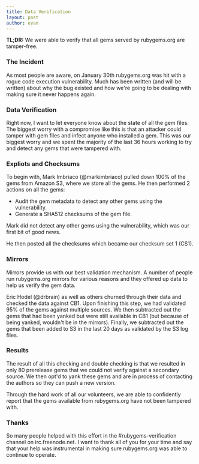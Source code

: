 ```yaml
---
title: Data Verification
layout: post
author: evan
---
```


__TL;DR:__ We were able to verify that all gems served by rubygems.org are tamper-free.

### The Incident ###

As most people are aware, on January 30th rubygems.org was hit with a rogue code execution vulnerability. Much has been written (and will be written) about why the bug existed and how we're going to be dealing with making sure it never happens again.

### Data Verification ####

Right now, I want to let everyone know about the state of all the gem files. The biggest worry with a compromise like this is that an attacker could tamper with gem files and infect anyone who installed a gem. This was our biggest worry and we spent the majority of the last 36 hours working to try and detect any gems that were tampered with.

### Expliots and Checksums ###

To begin with, Mark Imbriaco (@markimbriaco) pulled down 100% of the gems from Amazon S3, where we store all the gems. He then performed 2 actions on all the gems:

* Audit the gem metadata to detect any other gems using the vulnerability.
* Generate a SHA512 checksums of the gem file.

Mark did not detect any other gems using the vulnerability, which was our first bit of good news.

He then posted all the checksums which became our checksum set 1 (CS1).

### Mirrors ###

Mirrors provide us with our best validation mechanism. A number of people run rubygems.org mirrors for various reasons and they offered up data to help us verify the gem data.

Eric Hodel (@drbrain) as well as others churned through their data and checked the data against CB1. Upon finishing this step, we had validated 95% of the gems against multiple sources. We then subtracted out the gems that had been yanked but were still available in CB1 (but because of being yanked, wouldn't be in the mirrors). Finally, we subtracted out the gems that been added to S3 in the last 20 days as validated by the S3 log files.

### Results ###

The result of all this checking and double checking is that we resulted in only 80 prerelease gems that we could not verify against a secondary source. We then opt'd to yank these gems and are in process of contacting the authors so they can push a new version.

Through the hard work of all our volunteers, we are able to confidently report that the gems available from rubygems.org have not been tampered with.

### Thanks ###

So many people helped with this effort in the #rubygems-verification channel on irc.freenode.net. I want to thank all of you for your time and say that your help was instrumental in making sure rubygems.org was able to continue to operate.


